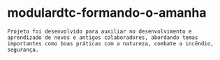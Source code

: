 # modulardtc-formando-o-amanha

    Projeto foi desenvolvido para auxiliar no desenvolvimento e aprendizado de novos e antigos colaboradores, abordando temas importantes como boas práticas com a natureza, combate a incêndio, segurança.
